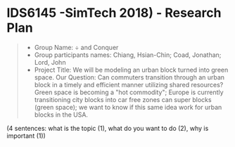 # IDS6145 -SimTech 2018) - Research Plan 


> * Group Name: ÷ and Conquer
> * Group participants names: Chiang, Hsian-Chin; Coad, Jonathan; Lord, John 
> * Project Title: We will be modeling an urban block turned into green space. Our Question: Can commuters transition through an urban block in a timely and efficient manner utilizing shared resources? Green space is becoming a "hot commodity"; Europe is currently transitioning city blocks into car free zones can super blocks (green space); we want to know if this same idea work for urban blocks in the USA.   

(4 sentences: what is the topic (1), what do you want to do (2), why is important (1))
